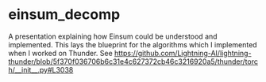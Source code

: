 # einsum_decomp
A presentation explaining how Einsum could be understood and implemented.
This lays the blueprint for the algorithms which I implemented when I worked on Thunder.
See https://github.com/Lightning-AI/lightning-thunder/blob/5f370f036706b6c31e4c627372cb46c3216920a5/thunder/torch/__init__.py#L3038
